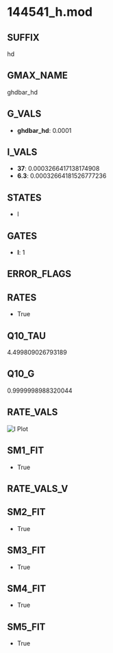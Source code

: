 # 144541_h.mod

## SUFFIX

hd

## GMAX_NAME

ghdbar_hd

## G_VALS

- **ghdbar_hd**: 0.0001

## I_VALS

- **37**: 0.0003266417138174908
- **6.3**: 0.00032664181526777236

## STATES

- l

## GATES

- **l**: 1

## ERROR_FLAGS


## RATES

- True

## Q10_TAU

4.499809026793189

## Q10_G

0.9999998988320044

## RATE_VALS

![l Plot](/Users/pbozelos/Dropbox/icg-Chai-Panos/supermodels/output_markdown_files/IH/144541_h.mod/images/l.png)

## SM1_FIT

- True

## RATE_VALS_V

## SM2_FIT

- True

## SM3_FIT

- True

## SM4_FIT

- True

## SM5_FIT

- True

